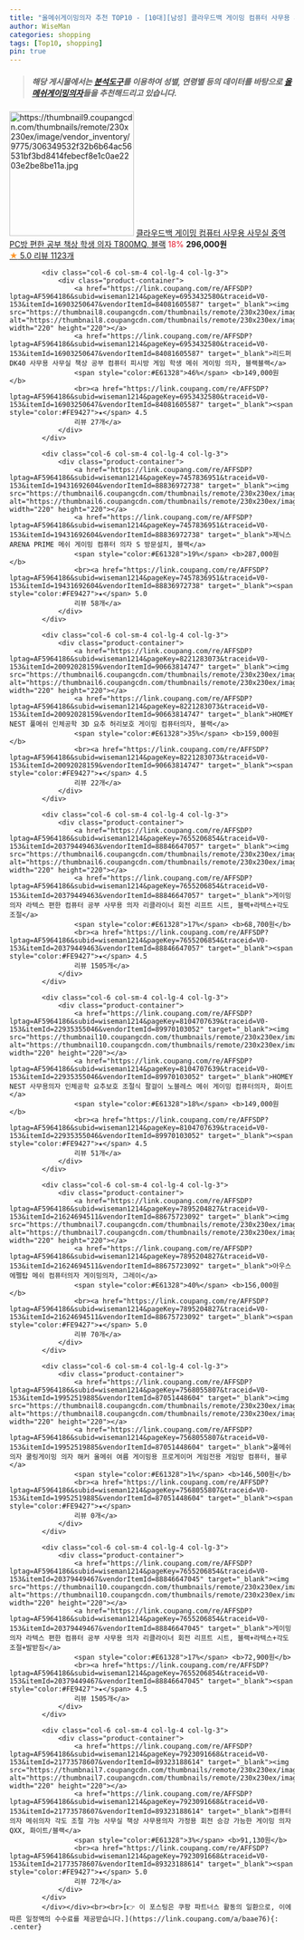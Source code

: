 ```yaml
---
title: "올메쉬게이밍의자 추천 TOP10 - [10대][남성] 클라우드백 게이밍 컴퓨터 사무용 사무실 중역 PC방 편한 공부 책상 학생 의자 T800MQ, 블랙"
author: WiseMan
categories: shopping
tags: [Top10, shopping]
pin: true
---
```


> ##### 해당 게시물에서는 [**분석도구**](https://itemscout.io/)를 이용하여 **성별**, **연령별** 등의 데이터를 바탕으로 [**올메쉬게이밍의자**](https://link.coupang.com/a/baae76)들을 추천해드리고 있습니다.
<div class="container"><div class="row">
            <div class="col-6 col-sm-4 col-lg-4 col-lg-3">
                <div class="product-container">
                    <a href="https://link.coupang.com/re/AFFSDP?lptag=AF5964186&subid=wiseman1214&pageKey=7606131242&traceid=V0-153&itemId=20132811374&vendorItemId=83414251038" target="_blank"><img src="https://thumbnail9.coupangcdn.com/thumbnails/remote/230x230ex/image/vendor_inventory/9775/306349532f32b6b64ac56531bf3bd8414febecf8e1c0ae2203e2be8be11a.jpg" alt="https://thumbnail9.coupangcdn.com/thumbnails/remote/230x230ex/image/vendor_inventory/9775/306349532f32b6b64ac56531bf3bd8414febecf8e1c0ae2203e2be8be11a.jpg" width="220" height="220"></a>
                    <a href="https://link.coupang.com/re/AFFSDP?lptag=AF5964186&subid=wiseman1214&pageKey=7606131242&traceid=V0-153&itemId=20132811374&vendorItemId=83414251038" target="_blank">클라우드백 게이밍 컴퓨터 사무용 사무실 중역 PC방 편한 공부 책상 학생 의자 T800MQ, 블랙</a>
                    <span style="color:#E61328">18%</span> <b>296,000원</b>
                    <br><a href="https://link.coupang.com/re/AFFSDP?lptag=AF5964186&subid=wiseman1214&pageKey=7606131242&traceid=V0-153&itemId=20132811374&vendorItemId=83414251038" target="_blank"><span style="color:#FE9427">★</span> 5.0
                    리뷰 1123개</a>
                </div>
            </div>
            
            <div class="col-6 col-sm-4 col-lg-4 col-lg-3">
                <div class="product-container">
                    <a href="https://link.coupang.com/re/AFFSDP?lptag=AF5964186&subid=wiseman1214&pageKey=6953432580&traceid=V0-153&itemId=16903250647&vendorItemId=84081605587" target="_blank"><img src="https://thumbnail8.coupangcdn.com/thumbnails/remote/230x230ex/image/vendor_inventory/4534/82667a55c892cac21ebe2093832289dfc5b7d0a506250a56313c5bf48a03.jpg" alt="https://thumbnail8.coupangcdn.com/thumbnails/remote/230x230ex/image/vendor_inventory/4534/82667a55c892cac21ebe2093832289dfc5b7d0a506250a56313c5bf48a03.jpg" width="220" height="220"></a>
                    <a href="https://link.coupang.com/re/AFFSDP?lptag=AF5964186&subid=wiseman1214&pageKey=6953432580&traceid=V0-153&itemId=16903250647&vendorItemId=84081605587" target="_blank">리드퍼 DK40 사무용 사무실 책상 공부 컴퓨터 피시방 게임 학생 메쉬 게이밍 의자, 블랙블랙</a>
                    <span style="color:#E61328">46%</span> <b>149,000원</b>
                    <br><a href="https://link.coupang.com/re/AFFSDP?lptag=AF5964186&subid=wiseman1214&pageKey=6953432580&traceid=V0-153&itemId=16903250647&vendorItemId=84081605587" target="_blank"><span style="color:#FE9427">★</span> 4.5
                    리뷰 27개</a>
                </div>
            </div>
            
            <div class="col-6 col-sm-4 col-lg-4 col-lg-3">
                <div class="product-container">
                    <a href="https://link.coupang.com/re/AFFSDP?lptag=AF5964186&subid=wiseman1214&pageKey=7457836951&traceid=V0-153&itemId=19431692604&vendorItemId=88836972738" target="_blank"><img src="https://thumbnail6.coupangcdn.com/thumbnails/remote/230x230ex/image/rs_quotation_api/jwbbn1vz/f75be6f21f424dc7b4d4e8fe7cc45cb5.jpg" alt="https://thumbnail6.coupangcdn.com/thumbnails/remote/230x230ex/image/rs_quotation_api/jwbbn1vz/f75be6f21f424dc7b4d4e8fe7cc45cb5.jpg" width="220" height="220"></a>
                    <a href="https://link.coupang.com/re/AFFSDP?lptag=AF5964186&subid=wiseman1214&pageKey=7457836951&traceid=V0-153&itemId=19431692604&vendorItemId=88836972738" target="_blank">제닉스 ARENA PRIME 메쉬 게이밍 컴퓨터 의자 S 방문설치, 블랙</a>
                    <span style="color:#E61328">19%</span> <b>287,000원</b>
                    <br><a href="https://link.coupang.com/re/AFFSDP?lptag=AF5964186&subid=wiseman1214&pageKey=7457836951&traceid=V0-153&itemId=19431692604&vendorItemId=88836972738" target="_blank"><span style="color:#FE9427">★</span> 5.0
                    리뷰 58개</a>
                </div>
            </div>
            
            <div class="col-6 col-sm-4 col-lg-4 col-lg-3">
                <div class="product-container">
                    <a href="https://link.coupang.com/re/AFFSDP?lptag=AF5964186&subid=wiseman1214&pageKey=8221283073&traceid=V0-153&itemId=20092028159&vendorItemId=90663814747" target="_blank"><img src="https://thumbnail6.coupangcdn.com/thumbnails/remote/230x230ex/image/vendor_inventory/1e9d/b5f3858c538228e4aaa05aa31d1165dc8c25a234b58bddc991545b83b601.jpg" alt="https://thumbnail6.coupangcdn.com/thumbnails/remote/230x230ex/image/vendor_inventory/1e9d/b5f3858c538228e4aaa05aa31d1165dc8c25a234b58bddc991545b83b601.jpg" width="220" height="220"></a>
                    <a href="https://link.coupang.com/re/AFFSDP?lptag=AF5964186&subid=wiseman1214&pageKey=8221283073&traceid=V0-153&itemId=20092028159&vendorItemId=90663814747" target="_blank">HOMEY NEST 풀메쉬 인체공학 3D 요추 허리보호 게이밍 컴퓨터의자, 블랙</a>
                    <span style="color:#E61328">35%</span> <b>159,000원</b>
                    <br><a href="https://link.coupang.com/re/AFFSDP?lptag=AF5964186&subid=wiseman1214&pageKey=8221283073&traceid=V0-153&itemId=20092028159&vendorItemId=90663814747" target="_blank"><span style="color:#FE9427">★</span> 4.5
                    리뷰 22개</a>
                </div>
            </div>
            
            <div class="col-6 col-sm-4 col-lg-4 col-lg-3">
                <div class="product-container">
                    <a href="https://link.coupang.com/re/AFFSDP?lptag=AF5964186&subid=wiseman1214&pageKey=7655206854&traceid=V0-153&itemId=20379449463&vendorItemId=88846647057" target="_blank"><img src="https://thumbnail6.coupangcdn.com/thumbnails/remote/230x230ex/image/vendor_inventory/9d16/d5dbb6d1c5d6bdd0b3c9b514f939d6dfc97d273634967f2c13a9f5bbd882.jpg" alt="https://thumbnail6.coupangcdn.com/thumbnails/remote/230x230ex/image/vendor_inventory/9d16/d5dbb6d1c5d6bdd0b3c9b514f939d6dfc97d273634967f2c13a9f5bbd882.jpg" width="220" height="220"></a>
                    <a href="https://link.coupang.com/re/AFFSDP?lptag=AF5964186&subid=wiseman1214&pageKey=7655206854&traceid=V0-153&itemId=20379449463&vendorItemId=88846647057" target="_blank">게이밍의자 라텍스 편한 컴퓨터 공부 사무용 의자 리클라이너 회전 리프트 시트, 블랙+라텍스+각도조절</a>
                    <span style="color:#E61328">17%</span> <b>68,700원</b>
                    <br><a href="https://link.coupang.com/re/AFFSDP?lptag=AF5964186&subid=wiseman1214&pageKey=7655206854&traceid=V0-153&itemId=20379449463&vendorItemId=88846647057" target="_blank"><span style="color:#FE9427">★</span> 4.5
                    리뷰 1505개</a>
                </div>
            </div>
            
            <div class="col-6 col-sm-4 col-lg-4 col-lg-3">
                <div class="product-container">
                    <a href="https://link.coupang.com/re/AFFSDP?lptag=AF5964186&subid=wiseman1214&pageKey=8104707639&traceid=V0-153&itemId=22935355046&vendorItemId=89970103052" target="_blank"><img src="https://thumbnail10.coupangcdn.com/thumbnails/remote/230x230ex/image/vendor_inventory/3834/439e489a4aa621ae67870bf91c71322244f8235ed36b1a27b1d0e9633f33.jpg" alt="https://thumbnail10.coupangcdn.com/thumbnails/remote/230x230ex/image/vendor_inventory/3834/439e489a4aa621ae67870bf91c71322244f8235ed36b1a27b1d0e9633f33.jpg" width="220" height="220"></a>
                    <a href="https://link.coupang.com/re/AFFSDP?lptag=AF5964186&subid=wiseman1214&pageKey=8104707639&traceid=V0-153&itemId=22935355046&vendorItemId=89970103052" target="_blank">HOMEY NEST 사무용의자 인체공학 요추보호 조절식 팔걸이 노블레스 메쉬 게이밍 컴퓨터의자, 화이트</a>
                    <span style="color:#E61328">18%</span> <b>149,000원</b>
                    <br><a href="https://link.coupang.com/re/AFFSDP?lptag=AF5964186&subid=wiseman1214&pageKey=8104707639&traceid=V0-153&itemId=22935355046&vendorItemId=89970103052" target="_blank"><span style="color:#FE9427">★</span> 4.5
                    리뷰 51개</a>
                </div>
            </div>
            
            <div class="col-6 col-sm-4 col-lg-4 col-lg-3">
                <div class="product-container">
                    <a href="https://link.coupang.com/re/AFFSDP?lptag=AF5964186&subid=wiseman1214&pageKey=7895204827&traceid=V0-153&itemId=21624694511&vendorItemId=88675723092" target="_blank"><img src="https://thumbnail7.coupangcdn.com/thumbnails/remote/230x230ex/image/vendor_inventory/347d/7753d0574d91bcf653e5a9cf06fd7b1da4b56d8cd4b1c72f5977cfc19091.jpg" alt="https://thumbnail7.coupangcdn.com/thumbnails/remote/230x230ex/image/vendor_inventory/347d/7753d0574d91bcf653e5a9cf06fd7b1da4b56d8cd4b1c72f5977cfc19091.jpg" width="220" height="220"></a>
                    <a href="https://link.coupang.com/re/AFFSDP?lptag=AF5964186&subid=wiseman1214&pageKey=7895204827&traceid=V0-153&itemId=21624694511&vendorItemId=88675723092" target="_blank">아우스 에펠탑 메쉬 컴퓨터의자 게이밍의자, 그레이</a>
                    <span style="color:#E61328">40%</span> <b>156,000원</b>
                    <br><a href="https://link.coupang.com/re/AFFSDP?lptag=AF5964186&subid=wiseman1214&pageKey=7895204827&traceid=V0-153&itemId=21624694511&vendorItemId=88675723092" target="_blank"><span style="color:#FE9427">★</span> 5.0
                    리뷰 70개</a>
                </div>
            </div>
            
            <div class="col-6 col-sm-4 col-lg-4 col-lg-3">
                <div class="product-container">
                    <a href="https://link.coupang.com/re/AFFSDP?lptag=AF5964186&subid=wiseman1214&pageKey=7568055807&traceid=V0-153&itemId=19952519885&vendorItemId=87051448604" target="_blank"><img src="https://thumbnail8.coupangcdn.com/thumbnails/remote/230x230ex/image/vendor_inventory/7180/1f33063f3839139d16cab70b7f3f0574572f93d813f03f982ffce544785d.jpg" alt="https://thumbnail8.coupangcdn.com/thumbnails/remote/230x230ex/image/vendor_inventory/7180/1f33063f3839139d16cab70b7f3f0574572f93d813f03f982ffce544785d.jpg" width="220" height="220"></a>
                    <a href="https://link.coupang.com/re/AFFSDP?lptag=AF5964186&subid=wiseman1214&pageKey=7568055807&traceid=V0-153&itemId=19952519885&vendorItemId=87051448604" target="_blank">풀메쉬 의자 쿨링게이밍 의자 해커 올메쉬 여름 게이밍용 프로게이머 게임전용 게임방 컴퓨터, 블루</a>
                    <span style="color:#E61328">1%</span> <b>146,500원</b>
                    <br><a href="https://link.coupang.com/re/AFFSDP?lptag=AF5964186&subid=wiseman1214&pageKey=7568055807&traceid=V0-153&itemId=19952519885&vendorItemId=87051448604" target="_blank"><span style="color:#FE9427">★</span> 
                    리뷰 0개</a>
                </div>
            </div>
            
            <div class="col-6 col-sm-4 col-lg-4 col-lg-3">
                <div class="product-container">
                    <a href="https://link.coupang.com/re/AFFSDP?lptag=AF5964186&subid=wiseman1214&pageKey=7655206854&traceid=V0-153&itemId=20379449467&vendorItemId=88846647045" target="_blank"><img src="https://thumbnail10.coupangcdn.com/thumbnails/remote/230x230ex/image/vendor_inventory/c2a6/38256b9215b3eb3551379aa99d163f18ea6b4fbffd8d48f9eece9bce49f1.png" alt="https://thumbnail10.coupangcdn.com/thumbnails/remote/230x230ex/image/vendor_inventory/c2a6/38256b9215b3eb3551379aa99d163f18ea6b4fbffd8d48f9eece9bce49f1.png" width="220" height="220"></a>
                    <a href="https://link.coupang.com/re/AFFSDP?lptag=AF5964186&subid=wiseman1214&pageKey=7655206854&traceid=V0-153&itemId=20379449467&vendorItemId=88846647045" target="_blank">게이밍의자 라텍스 편한 컴퓨터 공부 사무용 의자 리클라이너 회전 리프트 시트, 블랙+라텍스+각도조절+발받침</a>
                    <span style="color:#E61328">17%</span> <b>72,900원</b>
                    <br><a href="https://link.coupang.com/re/AFFSDP?lptag=AF5964186&subid=wiseman1214&pageKey=7655206854&traceid=V0-153&itemId=20379449467&vendorItemId=88846647045" target="_blank"><span style="color:#FE9427">★</span> 4.5
                    리뷰 1505개</a>
                </div>
            </div>
            
            <div class="col-6 col-sm-4 col-lg-4 col-lg-3">
                <div class="product-container">
                    <a href="https://link.coupang.com/re/AFFSDP?lptag=AF5964186&subid=wiseman1214&pageKey=7923091668&traceid=V0-153&itemId=21773578607&vendorItemId=89323188614" target="_blank"><img src="https://thumbnail7.coupangcdn.com/thumbnails/remote/230x230ex/image/vendor_inventory/95f2/2e3c0caf9c6beecddab7b06a946fb84fa9b64c67a510e24bba78f9ea443e.jpg" alt="https://thumbnail7.coupangcdn.com/thumbnails/remote/230x230ex/image/vendor_inventory/95f2/2e3c0caf9c6beecddab7b06a946fb84fa9b64c67a510e24bba78f9ea443e.jpg" width="220" height="220"></a>
                    <a href="https://link.coupang.com/re/AFFSDP?lptag=AF5964186&subid=wiseman1214&pageKey=7923091668&traceid=V0-153&itemId=21773578607&vendorItemId=89323188614" target="_blank">컴퓨터의자 메쉬의자 각도 조절 가능 사무실 책상 사무용의자 가정용 회전 승강 가능한 게이밍 의자 QXX, 화이트/블랙</a>
                    <span style="color:#E61328">3%</span> <b>91,130원</b>
                    <br><a href="https://link.coupang.com/re/AFFSDP?lptag=AF5964186&subid=wiseman1214&pageKey=7923091668&traceid=V0-153&itemId=21773578607&vendorItemId=89323188614" target="_blank"><span style="color:#FE9427">★</span> 5.0
                    리뷰 72개</a>
                </div>
            </div>
            </div></div><br><br>[👉 이 포스팅은 쿠팡 파트너스 활동의 일환으로, 이에 따른 일정액의 수수료를 제공받습니다.](https://link.coupang.com/a/baae76){: .center}